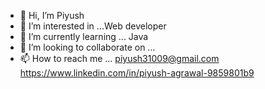 - 👋 Hi, I’m Piyush
- 👀 I’m interested in ...Web developer
- 🌱 I’m currently learning ... Java
- 💞️ I’m looking to collaborate on ...
- 📫 How to reach me ... piyush31009@gmail.com
https://www.linkedin.com/in/piyush-agrawal-9859801b9
<!---
piyush31009/piyush31009 is a ✨ special ✨ repository because its `README.md` (this file) appears on your GitHub profile.
You can click the Preview link to take a look at your changes.
--->
